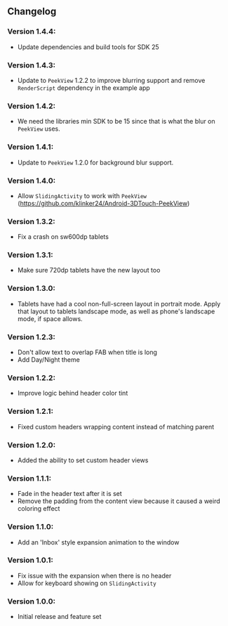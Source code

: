 ## Changelog

### Version 1.4.4:
- Update dependencies and build tools for SDK 25

### Version 1.4.3:
- Update to `PeekView` 1.2.2 to improve blurring support and remove `RenderScript` dependency in the example app

### Version 1.4.2:
- We need the libraries min SDK to be 15 since that is what the blur on `PeekView` uses.

### Version 1.4.1:
- Update to `PeekView` 1.2.0 for background blur support.

### Version 1.4.0:
- Allow `SlidingActivity` to work with `PeekView` (https://github.com/klinker24/Android-3DTouch-PeekView)

### Version 1.3.2:
- Fix a crash on sw600dp tablets

### Version 1.3.1:
- Make sure 720dp tablets have the new layout too

### Version 1.3.0:
- Tablets have had a cool non-full-screen layout in portrait mode. Apply that layout to tablets landscape mode, as well as phone's landscape mode, if space allows.

### Version 1.2.3:
- Don't allow text to overlap FAB when title is long
- Add Day/Night theme

### Version 1.2.2:
- Improve logic behind header color tint

### Version 1.2.1:
- Fixed custom headers wrapping content instead of matching parent

### Version 1.2.0:
- Added the ability to set custom header views

### Version 1.1.1:
- Fade in the header text after it is set
- Remove the padding from the content view because it caused a weird coloring effect

### Version 1.1.0:
- Add an 'Inbox' style expansion animation to the window

### Version 1.0.1:
- Fix issue with the expansion when there is no header
- Allow for keyboard showing on `SlidingActivity`

### Version 1.0.0:
- Initial release and feature set
